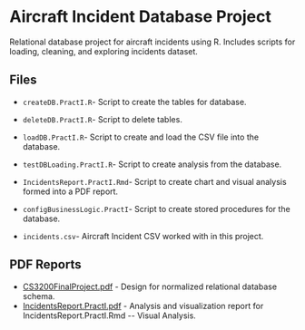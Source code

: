 # Aircraft Incident Database Project
Relational database project for aircraft incidents using R. Includes scripts for loading, cleaning, and exploring incidents dataset. 

## Files
- `createDB.PractI.R`- Script to create the tables for database.
- `deleteDB.PractI.R`- Script to delete tables.
- `loadDB.PractI.R`- Script to create and load the CSV file into the database.
- `testDBLoading.PractI.R`- Script to create analysis from the database.
- `IncidentsReport.PractI.Rmd`- Script to create chart and visual analysis formed into a PDF report.
- `configBusinessLogic.PractI`- Script to create stored procedures for the database.

- `incidents.csv`- Aircraft Incident CSV worked with in this project. 

## PDF Reports
- [CS3200FinalProject.pdf](CS3200FinalProject.pdf) - Design for normalized relational database schema.
- [IncidentsReport.PractI.pdf](IncidentsReport.PractI.pdf) - Analysis and visualization report for IncidentsReport.PractI.Rmd -- Visual Analysis.

